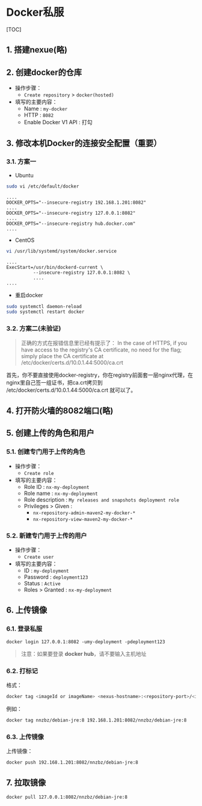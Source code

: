 # Docker私服

[TOC]

## 1. 搭建nexue(略)

## 2. 创建docker的仓库

- 操作步骤：
  - ```Create repository``` > ```docker(hosted)```
- 填写的主要内容：
  - Name : ```my-docker```
  - HTTP : ```8082```
  - Enable Docker V1 API : 打勾

## 3. 修改本机Docker的连接安全配置（重要）

### 3.1. 方案一

- Ubuntu

```sh
sudo vi /etc/default/docker
```

```text
....
DOCKER_OPTS="--insecure-registry 192.168.1.201:8082"
....
DOCKER_OPTS="--insecure-registry 127.0.0.1:8082"
....
DOCKER_OPTS="--insecure-registry hub.docker.com"
....
```

- CentOS

```sh
vi /usr/lib/systemd/system/docker.service
```

```text
....
ExecStart=/usr/bin/dockerd-current \
          --insecure-registry 127.0.0.1:8082 \
          ....
....
```

- 重启docker

```sh
sudo systemctl daemon-reload
sudo systemctl restart docker
```

### 3.2. 方案二(未验证)

> 正确的方式在报错信息里已经有提示了：
In the case of HTTPS, if you have access to the registry's CA certificate, no need for the flag; simply place the CA certificate at /etc/docker/certs.d/10.0.1.44:5000/ca.crt

首先，你不要直接使用docker-registry，你在registry前面套一层nginx代理，在nginx里自己签一组证书，把ca.crt拷贝到 /etc/docker/certs.d/10.0.1.44:5000/ca.crt 就可以了。

## 4. 打开防火墙的8082端口(略)

## 5. 创建上传的角色和用户

### 5.1. 创建专门用于上传的角色

- 操作步骤：
  - ```Create role```
- 填写的主要内容：
  - Role ID : ```nx-my-deployment```
  - Role name : ```nx-my-deployment```
  - Role description : ```My releases and snapshots deployment role```
  - Privileges > Given :
    - ```nx-repository-admin-maven2-my-docker-*```
    - ```nx-repository-view-maven2-my-docker-*```

### 5.2. 新建专门用于上传的用户

- 操作步骤：
  - ```Create user```
- 填写的主要内容：
  - ID : ```my-deployment```
  - Password : ```deployment123```
  - Status : ```Active```
  - Roles > Granted : ```nx-my-deployment```


## 6. 上传镜像

### 6.1. 登录私服

```shdocker login 
docker login 127.0.0.1:8082 -umy-deployment -pdeployment123
```

> 注意：如果要登录 **docker hub**，请不要输入主机地址

### 6.2. 打标记

格式：

```sh
docker tag <imageId or imageName> <nexus-hostname>:<repository-port>/<image>:<tag>
```

例如：

```sh
docker tag nnzbz/debian-jre:8 192.168.1.201:8082/nnzbz/debian-jre:8
```

### 6.3. 上传镜像

上传镜像：

```sh
docker push 192.168.1.201:8082/nnzbz/debian-jre:8
```

## 7. 拉取镜像

```sh
docker pull 127.0.0.1:8082/nnzbz/debian-jre:8
```